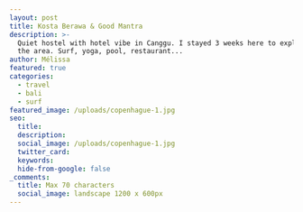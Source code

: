 ```yaml
---
layout: post
title: Kosta Berawa & Good Mantra
description: >-
  Quiet hostel with hotel vibe in Canggu. I stayed 3 weeks here to explore more
  the area. Surf, yoga, pool, restaurant...
author: Mélissa
featured: true
categories:
  - travel
  - bali
  - surf
featured_image: /uploads/copenhague-1.jpg
seo:
  title:
  description:
  social_image: /uploads/copenhague-1.jpg
  twitter_card:
  keywords:
  hide-from-google: false
_comments:
  title: Max 70 characters
  social_image: landscape 1200 x 600px
---
```


